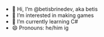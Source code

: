 - 👋 Hi, I’m @betisbrinedev, aka betis
- 👀 I’m interested in making games
- 🌱 I’m currently learning C#
- 😄 Pronouns: he/him ig

<!---
betisbrinedev/betisbrinedev is a ✨ special ✨ repository because its `README.md` (this file) appears on your GitHub profile.
You can click the Preview link to take a look at your changes.
--->
